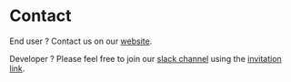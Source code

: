 # Contact

End user ? Contact us on our [website](https://kalisio.com/).

Developer ? Please feel free to join our [slack channel](https://kalisio.slack.com/) using the [invitation link](https://join.slack.com/t/kalisio/shared_invite/zt-mfyu6evk-ehKFK7wSle4lX9imk5huew).